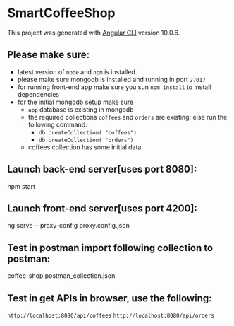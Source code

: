 # SmartCoffeeShop

This project was generated with [Angular CLI](https://github.com/angular/angular-cli) version 10.0.6.

## Please make sure:
- latest version of `node` and `npm` is installed.
- please make sure mongodb is installed and running in port `27017`
- for running front-end app make sure you sun `npm install` to install dependencies
- for the initial mongodb setup make sure 
    - `app` database is existing in mongodb
    - the required collections `coffees` and `orders` are existing; else run the following command:
        - `db.createCollection( "coffees")`
        - `db.createCollection( "orders")`
    - coffees collection has some initial data
## Launch back-end server[uses port 8080]:
  npm start
## Launch front-end server[uses port 4200]:
  ng serve --proxy-config proxy.config.json

## Test in postman import following collection to postman:
  coffee-shop.postman_collection.json

## Test in get APIs in browser, use the following:
  `http://localhost:8080/api/coffees`
  `http://localhost:8080/api/orders`
